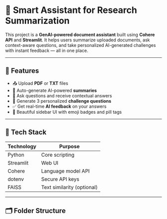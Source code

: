 # 📄 Smart Assistant for Research Summarization

This project is a **GenAI-powered document assistant** built using **Cohere API** and **Streamlit**. It helps users summarize uploaded documents, ask context-aware questions, and take personalized AI-generated challenges with instant feedback — all in one place.

---

## 🚀 Features

- 📤 Upload **PDF** or **TXT** files  
- 📑 Auto-generate AI-powered **summaries**  
- 💬 Ask questions and receive contextual answers  
- 🧠 Generate 3 personalized **challenge questions**  
- ✅ Get real-time **AI feedback** on your answers  
- 🎨 Beautiful sidebar UI with emoji badges and pill tags

---

## 🧰 Tech Stack

| Technology | Purpose              |
|------------|----------------------|
| Python     | Core scripting       |
| Streamlit  | Web UI               |
| Cohere     | Language model API   |
| dotenv     | Secure API keys      |
| FAISS      | Text similarity (optional) |

---



## 🗂️ Folder Structure

